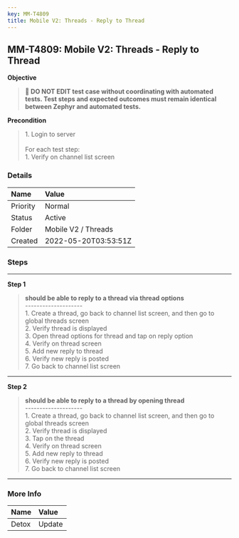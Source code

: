 ```yaml
---
key: MM-T4809
title: Mobile V2: Threads - Reply to Thread
---
```


## MM-T4809: Mobile V2: Threads - Reply to Thread

**Objective**

> <article><strong>🛑 DO NOT EDIT test case without coordinating with automated tests. Test steps and expected outcomes must remain identical between Zephyr and automated tests.</strong></article>

**Precondition**

> <article>1. Login to server<br /><br />For each test step:<br />1. Verify on channel list screen</article>

### Details

| Name     | Value                |
| :------- | :------------------- |
| Priority | Normal               |
| Status   | Active               |
| Folder   | Mobile V2 / Threads  |
| Created  | 2022-05-20T03:53:51Z |

### Steps

<hr/>

**Step 1**

> <article><strong>should be able to reply to a thread via thread options</strong><br />--------------------<br />1. Create a thread, go back to channel list screen, and then go to global threads screen<br />2. Verify thread is displayed<br />3. Open thread options for thread and tap on reply option<br />4. Verify on thread screen<br />5. Add new reply to thread<br />6. Verify new reply is posted<br />7. Go back to channel list screen</article>

<hr/>

**Step 2**

> <article><strong>should be able to reply to a thread by opening thread</strong><br />--------------------<br />1. Create a thread, go back to channel list screen, and then go to global threads screen<br />2. Verify thread is displayed<br />3. Tap on the thread<br />4. Verify on thread screen<br />5. Add new reply to thread<br />6. Verify new reply is posted<br />7. Go back to channel list screen</article>

<hr/>

### More Info

| Name  | Value  |
| :---- | :----- |
| Detox | Update |
